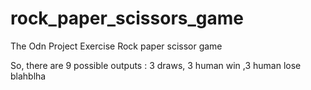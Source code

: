 # rock_paper_scissors_game

The Odn Project Exercise
Rock paper scissor game 


So, there are 9 possible outputs :
  3 draws, 3 human win ,3 human lose
blahblha
  
